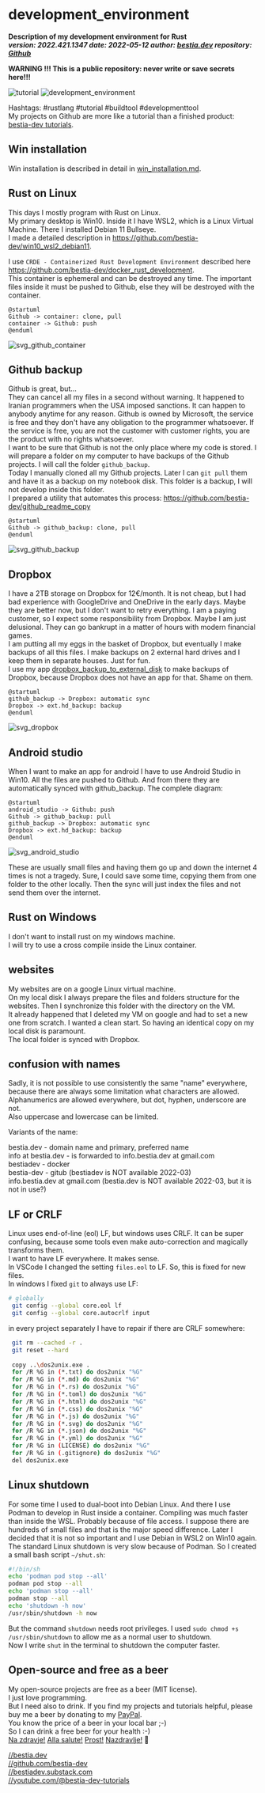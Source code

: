 [//]: # (auto_md_to_doc_comments segment start A)

# development_environment

[//]: # (auto_cargo_toml_to_md start)

**Description of my development environment for Rust**  
***version: 2022.421.1347 date: 2022-05-12 author: [bestia.dev](https://bestia.dev) repository: [Github](https://github.com/bestia-dev/development_environment)***  

**WARNING !!! This is a public repository: never write or save secrets here!!!**

[//]: # (auto_cargo_toml_to_md end)

 ![tutorial](https://img.shields.io/badge/tutorial-yellow)
 ![development_environment](https://bestia.dev/webpage_hit_counter/get_svg_image/641758399.svg)

Hashtags: #rustlang #tutorial #buildtool #developmenttool  
My projects on Github are more like a tutorial than a finished product: [bestia-dev tutorials](https://github.com/bestia-dev/tutorials_rust_wasm).

## Win installation

Win installation is described in detail in [win_installation.md](win_instalation.md).  

## Rust on Linux

This days I mostly program with Rust on Linux.  
My primary desktop is Win10. Inside it I have WSL2, which is a Linux Virtual Machine. There I installed Debian 11 Bullseye.  
I made a detailed description in <https://github.com/bestia-dev/win10_wsl2_debian11>.

I use `CRDE - Containerized Rust Development Environment` described here <https://github.com/bestia-dev/docker_rust_development>.  
This container is ephemeral and can be destroyed any time. The important files inside it must be pushed to Github, else they will be destroyed with the container.  

[//]: # (auto_plantuml start)

```plantuml
@startuml
Github -> container: clone, pull
container -> Github: push
@enduml
```

![svg_github_container](https://github.com/bestia-dev/development_environment/raw/main/images/svg_github_container.svg)

[//]: # (auto_plantuml end)

## Github backup

Github is great, but...  
They can cancel all my files in a second without warning. It happened to Iranian programmers when the USA imposed sanctions. It can happen to anybody anytime for any reason. Github is owned by Microsoft, the service is free and they don't have any obligation to the programmer whatsoever. If the service is free, you are not the customer with customer rights, you are the product with no rights whatsoever.  
I want to be sure that Github is not the only place where my code is stored. I will prepare a folder on my computer to have backups of the Github projects. I will call the folder `github_backup`.  
Today I manually cloned all my Github projects. Later I can `git pull` them and have it as a backup on my notebook disk. This folder is a backup, I will not develop inside this folder.  
I prepared a utility that automates this process: <https://github.com/bestia-dev/github_readme_copy>  

[//]: # (auto_plantuml start)

```plantuml
@startuml
Github -> github_backup: clone, pull
@enduml
```

![svg_github_backup](https://github.com/bestia-dev/development_environment/raw/main/images/svg_github_backup.svg)

[//]: # (auto_plantuml end)

## Dropbox

I have a 2TB storage on Dropbox for 12€/month. It is not cheap, but I had bad experience with GoogleDrive and OneDrive in the early days. Maybe they are better now, but I don't want to retry everything. I am a paying customer, so I expect some responsibility from Dropbox. Maybe I am just delusional. They can go bankrupt in a matter of hours with modern financial games.  
I am putting all my eggs in the basket of Dropbox, but eventually I make backups of all this files. I make backups on 2 external hard drives and I keep them in separate houses. Just for fun.  
I use my app [dropbox_backup_to_external_disk](https://github.com/bestia-dev/dropbox_backup_to_external_disk) to make backups of Dropbox, because Dropbox does not have an app for that. Shame on them.

[//]: # (auto_plantuml start)

```plantuml
@startuml
github_backup -> Dropbox: automatic sync
Dropbox -> ext.hd_backup: backup
@enduml 
```

![svg_dropbox](https://github.com/bestia-dev/development_environment/raw/main/images/svg_dropbox.svg)

[//]: # (auto_plantuml end)

## Android studio

When I want to make an app for android I have to use Android Studio in Win10. All the files are pushed to Github. And from there they are automatically synced with github_backup. The complete diagram:

[//]: # (auto_plantuml start)

```plantuml
@startuml
android_studio -> Github: push
Github -> github_backup: pull
github_backup -> Dropbox: automatic sync
Dropbox -> ext.hd_backup: backup    
@enduml
```

![svg_android_studio](https://github.com/bestia-dev/development_environment/raw/main/images/svg_android_studio.svg)

[//]: # (auto_plantuml end)

These are usually small files and having them go up and down the internet 4 times is not a tragedy. Sure, I could save some time, copying them from one folder to the other locally. Then the sync will just index the files and not send them over the internet.  

## Rust on Windows

I don't want to install rust on my windows machine.  
I will try to use a cross compile inside the Linux container.  

## websites

My websites are on a google Linux virtual machine.  
On my local disk I always prepare the files and folders structure for the websites. Then I synchronize this folder with the directory on the VM.  
It already happened that I deleted my VM on google and had to set a new one from scratch. I wanted a clean start. So having an identical copy on my local disk is paramount.  
The local folder is synced with Dropbox.  

## confusion with names

Sadly, it is not possible to use consistently the same "name" everywhere, because there are always some limitation what characters are allowed.  
Alphanumerics are allowed everywhere, but dot, hyphen, underscore are not.  
Also uppercase and lowercase can be limited.

Variants of the name:

bestia.dev - domain name and primary, preferred name  
info at bestia.dev - is forwarded to info.bestia.dev at gmail.com  
bestiadev  - docker  
bestia-dev - gitub (bestiadev is NOT available 2022-03)  
info.bestia.dev at gmail.com  (bestia.dev is NOT available 2022-03, but it is not in use?)  

## LF or CRLF

Linux uses end-of-line (eol) LF, but windows uses CRLF. It can be super confusing, because some tools even make auto-correction and magically transforms them.  
I want to have LF everywhere. It makes sense.  
In VSCode I changed the setting `files.eol` to LF. So, this is fixed for new files.  
In windows I fixed `git` to always use LF:

```bash
# globally
 git config --global core.eol lf
 git config --global core.autocrlf input
 ```

in every project separately I have to repair if there are CRLF somewhere:

```bash
 git rm --cached -r . 
 git reset --hard
 
 copy ..\dos2unix.exe .  
 for /R %G in (*.txt) do dos2unix "%G"
 for /R %G in (*.md) do dos2unix "%G"
 for /R %G in (*.rs) do dos2unix "%G"
 for /R %G in (*.toml) do dos2unix "%G"
 for /R %G in (*.html) do dos2unix "%G"
 for /R %G in (*.css) do dos2unix "%G"
 for /R %G in (*.js) do dos2unix "%G"
 for /R %G in (*.svg) do dos2unix "%G"
 for /R %G in (*.json) do dos2unix "%G"
 for /R %G in (*.yml) do dos2unix "%G"
 for /R %G in (LICENSE) do dos2unix "%G"
 for /R %G in (.gitignore) do dos2unix "%G"
 del dos2unix.exe
 ```

## Linux shutdown

For some time I used to dual-boot into Debian Linux. And there I use Podman to develop in Rust inside a container. Compiling was much faster than inside the WSL. Probably because of file access. I suppose there are hundreds of small files and that is the major speed difference. Later I decided that it is not so important and I use Debian in WSL2 on Win10 again.  
The standard Linux shutdown is very slow because of Podman. So I created a small bash script `~/shut.sh`:  

```bash
#!/bin/sh
echo 'podman pod stop --all'
podman pod stop --all
echo 'podman stop --all'
podman stop --all
echo 'shutdown -h now'
/usr/sbin/shutdown -h now
```

But the command `shutdown` needs root privileges. I used `sudo chmod +s /usr/sbin/shutdown` to allow me as a normal user to shutdown.  
Now I write `shut` in the terminal to shutdown the computer faster.  

## Open-source and free as a beer

My open-source projects are free as a beer (MIT license).  
I just love programming.  
But I need also to drink. If you find my projects and tutorials helpful, please buy me a beer by donating to my [PayPal](https://paypal.me/LucianoBestia).  
You know the price of a beer in your local bar ;-)  
So I can drink a free beer for your health :-)  
[Na zdravje!](https://translate.google.com/?hl=en&sl=sl&tl=en&text=Na%20zdravje&op=translate) [Alla salute!](https://dictionary.cambridge.org/dictionary/italian-english/alla-salute) [Prost!](https://dictionary.cambridge.org/dictionary/german-english/prost) [Nazdravlje!](https://matadornetwork.com/nights/how-to-say-cheers-in-50-languages/) 🍻

[//bestia.dev](https://bestia.dev)  
[//github.com/bestia-dev](https://github.com/bestia-dev)  
[//bestiadev.substack.com](https://bestiadev.substack.com)  
[//youtube.com/@bestia-dev-tutorials](https://youtube.com/@bestia-dev-tutorials)  

[//]: # (auto_md_to_doc_comments segment end A)
